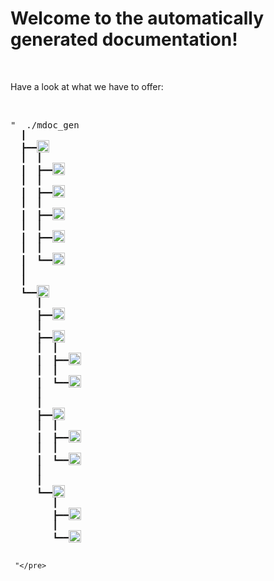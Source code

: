 <h1>Welcome to the automatically generated documentation!</h1><br><p>Have a look at what we have to offer:</p><br><pre>"  ./mdoc_gen
  ┃  
  ┣━━<a href="/"><img src="https://img.shields.io/badge/File-mdoc2-blue.svg?style=flat-square" height="20px" style="vertical-align: bottom"></a>
  ┃  ┃  
  ┃  ┣━━<img src="https://img.shields.io/badge/Method-create__tags__from__folder.md-orange.svg?style=flat-square" height="20px" style="vertical-align: bottom">
  ┃  ┃  
  ┃  ┣━━<img src="https://img.shields.io/badge/Method-create__tags__from__file.md-orange.svg?style=flat-square" height="20px" style="vertical-align: bottom">
  ┃  ┃  
  ┃  ┣━━<img src="https://img.shields.io/badge/Method-create__function__page.md-orange.svg?style=flat-square" height="20px" style="vertical-align: bottom">
  ┃  ┃  
  ┃  ┣━━<img src="https://img.shields.io/badge/Method-create__class__page.md-orange.svg?style=flat-square" height="20px" style="vertical-align: bottom">
  ┃  ┃  
  ┃  ┗━━<img src="https://img.shields.io/badge/Method-create__file__map.md-orange.svg?style=flat-square" height="20px" style="vertical-align: bottom">
  ┃     
  ┃  
  ┗━━<a href="/"><img src="https://img.shields.io/badge/File-tags-blue.svg?style=flat-square" height="20px" style="vertical-align: bottom"></a>
     ┃  
     ┣━━<img src="https://img.shields.io/badge/Method-doc__to__tags.md-orange.svg?style=flat-square" height="20px" style="vertical-align: bottom">
     ┃  
     ┣━━<img src="https://img.shields.io/badge/Class-NormalTag-cyan.svg?style=flat-square" height="20px" style="vertical-align: bottom">
     ┃  ┃  
     ┃  ┣━━<img src="https://img.shields.io/badge/Method-____init____.md-orange.svg?style=flat-square" height="20px" style="vertical-align: bottom">
     ┃  ┃  
     ┃  ┗━━<img src="https://img.shields.io/badge/Method-gen.md-orange.svg?style=flat-square" height="20px" style="vertical-align: bottom">
     ┃     
     ┃  
     ┣━━<img src="https://img.shields.io/badge/Class-MDTag-cyan.svg?style=flat-square" height="20px" style="vertical-align: bottom">
     ┃  ┃  
     ┃  ┣━━<img src="https://img.shields.io/badge/Method-____init____.md-orange.svg?style=flat-square" height="20px" style="vertical-align: bottom">
     ┃  ┃  
     ┃  ┗━━<img src="https://img.shields.io/badge/Method-gen.md-orange.svg?style=flat-square" height="20px" style="vertical-align: bottom">
     ┃     
     ┃  
     ┗━━<img src="https://img.shields.io/badge/Class-TableTag-cyan.svg?style=flat-square" height="20px" style="vertical-align: bottom">
        ┃  
        ┣━━<img src="https://img.shields.io/badge/Method-____init____.md-orange.svg?style=flat-square" height="20px" style="vertical-align: bottom">
        ┃  
        ┗━━<img src="https://img.shields.io/badge/Method-gen.md-orange.svg?style=flat-square" height="20px" style="vertical-align: bottom">
           
        
     "</pre>